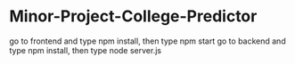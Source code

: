 # Minor-Project-College-Predictor

go to frontend and type npm install, then type npm start
go to backend and type npm install, then type node server.js
